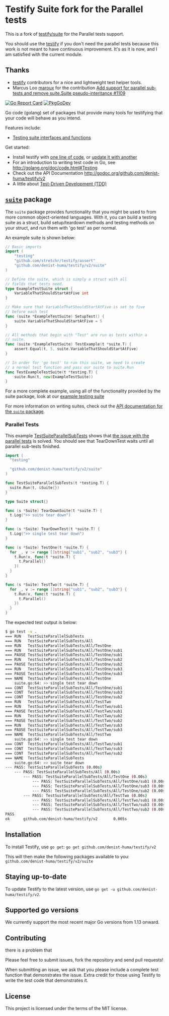# Testify Suite fork for the Parallel tests

This is a fork of [testify/suite][testify] for the Parallel tests support.

You should use the [testify][testify] if you don't need the parallel tests because this work is not meant to have continuous improvement.
It's as it is now, and I am satisfied with the current module.

## Thanks

- [testify][testify] contributors for a nice and lightweight test helper tools.
- Marcus Loo [maroux](https://github.com/maroux) for the contribution [Add support for parallel sub-tests and remove suite.Suite pseudo-interitance #1109](https://github.com/stretchr/testify/pull/1109)

[![Go Report Card](https://goreportcard.com/badge/github.com/denist-huma/testify/v2)](https://goreportcard.com/report/github.com/denist-huma/testify/v2) [![PkgGoDev](https://pkg.go.dev/badge/github.com/denist-huma/testify/v2)](https://pkg.go.dev/github.com/denist-huma/testify/v2)

Go code (golang) set of packages that provide many tools for testifying that your code will behave as you intend.

Features include:

* [Testing suite interfaces and functions](#suite-package)

Get started:

* Install testify with [one line of code](#installation), or [update it with another](#staying-up-to-date)
* For an introduction to writing test code in Go, see <http://golang.org/doc/code.html#Testing>
* Check out the API Documentation <http://godoc.org/github.com/denist-huma/testify/v2>
* A little about [Test-Driven Development (TDD)](http://en.wikipedia.org/wiki/Test-driven_development)

## [`suite`](http://godoc.org/github.com/denist-huma/testify/v2/suite "API documentation") package

The `suite` package provides functionality that you might be used to from more common object-oriented languages.  With it, you can build a testing suite as a struct, build setup/teardown methods and testing methods on your struct, and run them with 'go test' as per normal.

An example suite is shown below:

```go
// Basic imports
import (
    "testing"
    "github.com/stretchr/testify/assert"
    "github.com/denist-huma/testify/v2/suite"
)

// Define the suite, which is simply a struct with all
// fields that tests need.
type ExampleTestSuite struct {
    VariableThatShouldStartAtFive int
}

// Make sure that VariableThatShouldStartAtFive is set to five
// before each test
func (suite *ExampleTestSuite) SetupTest() {
    suite.VariableThatShouldStartAtFive = 5
}

// All methods that begin with "Test" are run as tests within a
// suite.
func (suite *ExampleTestSuite) TestExample(t *suite.T) {
    assert.Equal(t, 5, suite.VariableThatShouldStartAtFive)
}

// In order for 'go test' to run this suite, we need to create
// a normal test function and pass our suite to suite.Run
func TestExampleTestSuite(t *testing.T) {
    suite.Run(t, new(ExampleTestSuite))
}
```

For a more complete example, using all of the functionality provided by the suite package, look at our [example testing suite](https://github.com/denist-huma/testify/v2/blob/master/suite/suite_test.go)

For more information on writing suites, check out the [API documentation for the `suite` package](http://godoc.org/github.com/denist-huma/testify/v2/suite).

### Parallel Tests

This example [TestSuiteParallelSubTests](https://github.com/denist-huma/testify/v2/blob/master/package_test.go) shows that [the issue with the parallel tests](https://github.com/stretchr/testify/issues/934) is solved.
You should see that TearDownTest waits until all parallel sub-tests finished.

```go
import (
  "testing"

  "github.com/denist-huma/testify/v2/suite"
)

func TestSuiteParallelSubTests(t *testing.T) {
  suite.Run(t, &Suite{})
}

type Suite struct{}

func (s *Suite) TearDownSuite(t *suite.T) {
  t.Log(">> suite tear down")
}

func (s *Suite) TearDownTest(t *suite.T) {
  t.Log(">> single test tear down")
}

func (s *Suite) TestOne(t *suite.T) {
  for _, v := range []string{"sub1", "sub2", "sub3"} {
    t.Run(v, func(t *suite.T) {
      t.Parallel()
    })
  }
}

func (s *Suite) TestTwo(t *suite.T) {
  for _, v := range []string{"sub1", "sub2", "sub3"} {
    t.Run(v, func(t *suite.T) {
      t.Parallel()
    })
  }
}
```

The expected test output is below:

```sh
$ go test -v .
=== RUN   TestSuiteParallelSubTests
=== RUN   TestSuiteParallelSubTests/All
=== RUN   TestSuiteParallelSubTests/All/TestOne
=== RUN   TestSuiteParallelSubTests/All/TestOne/sub1
=== PAUSE TestSuiteParallelSubTests/All/TestOne/sub1
=== RUN   TestSuiteParallelSubTests/All/TestOne/sub2
=== PAUSE TestSuiteParallelSubTests/All/TestOne/sub2
=== RUN   TestSuiteParallelSubTests/All/TestOne/sub3
=== PAUSE TestSuiteParallelSubTests/All/TestOne/sub3
=== NAME  TestSuiteParallelSubTests/All/TestOne
    suite.go:64: >> single test tear down
=== CONT  TestSuiteParallelSubTests/All/TestOne/sub1
=== CONT  TestSuiteParallelSubTests/All/TestOne/sub3
=== CONT  TestSuiteParallelSubTests/All/TestOne/sub2
=== RUN   TestSuiteParallelSubTests/All/TestTwo
=== RUN   TestSuiteParallelSubTests/All/TestTwo/sub1
=== PAUSE TestSuiteParallelSubTests/All/TestTwo/sub1
=== RUN   TestSuiteParallelSubTests/All/TestTwo/sub2
=== PAUSE TestSuiteParallelSubTests/All/TestTwo/sub2
=== RUN   TestSuiteParallelSubTests/All/TestTwo/sub3
=== PAUSE TestSuiteParallelSubTests/All/TestTwo/sub3
=== NAME  TestSuiteParallelSubTests/All/TestTwo
    suite.go:64: >> single test tear down
=== CONT  TestSuiteParallelSubTests/All/TestTwo/sub1
=== CONT  TestSuiteParallelSubTests/All/TestTwo/sub3
=== CONT  TestSuiteParallelSubTests/All/TestTwo/sub2
=== NAME  TestSuiteParallelSubTests
    suite.go:64: >> suite tear down
--- PASS: TestSuiteParallelSubTests (0.00s)
    --- PASS: TestSuiteParallelSubTests/All (0.00s)
        --- PASS: TestSuiteParallelSubTests/All/TestOne (0.00s)
            --- PASS: TestSuiteParallelSubTests/All/TestOne/sub1 (0.00s)
            --- PASS: TestSuiteParallelSubTests/All/TestOne/sub3 (0.00s)
            --- PASS: TestSuiteParallelSubTests/All/TestOne/sub2 (0.00s)
        --- PASS: TestSuiteParallelSubTests/All/TestTwo (0.00s)
            --- PASS: TestSuiteParallelSubTests/All/TestTwo/sub1 (0.00s)
            --- PASS: TestSuiteParallelSubTests/All/TestTwo/sub3 (0.00s)
            --- PASS: TestSuiteParallelSubTests/All/TestTwo/sub2 (0.00s)
PASS
ok      github.com/denist-huma/testify/v2       0.005s
```

## Installation

To install Testify, use `go get`: `go get github.com/denist-huma/testify/v2`

This will then make the following packages available to you: `github.com/denist-huma/testify/v2/suite`

## Staying up-to-date

To update Testify to the latest version, use `go get -u github.com/denist-huma/testify/v2`.

## Supported go versions

We currently support the most recent major Go versions from 1.13 onward.

## Contributing

there is a problem that

Please feel free to submit issues, fork the repository and send pull requests!

When submitting an issue, we ask that you please include a complete test function that demonstrates the issue. Extra credit for those using Testify to write the test code that demonstrates it.

## License

This project is licensed under the terms of the MIT license.

[testify]: https://github.com/stretchr/testify
